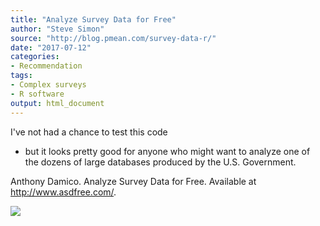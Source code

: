 ```yaml
---
title: "Analyze Survey Data for Free"
author: "Steve Simon"
source: "http://blog.pmean.com/survey-data-r/"
date: "2017-07-12"
categories:
- Recommendation
tags:
- Complex surveys
- R software
output: html_document
---
```


I've not had a chance to test this code
- but it looks pretty good for
anyone who might want to analyze one of the dozens of large databases
produced by the U.S. Government.

<!---More--->

Anthony Damico. Analyze Survey Data for Free. Available at
<http://www.asdfree.com/>.

![](http://www.pmean.com/images/images/17/survey-data-r01.png)




